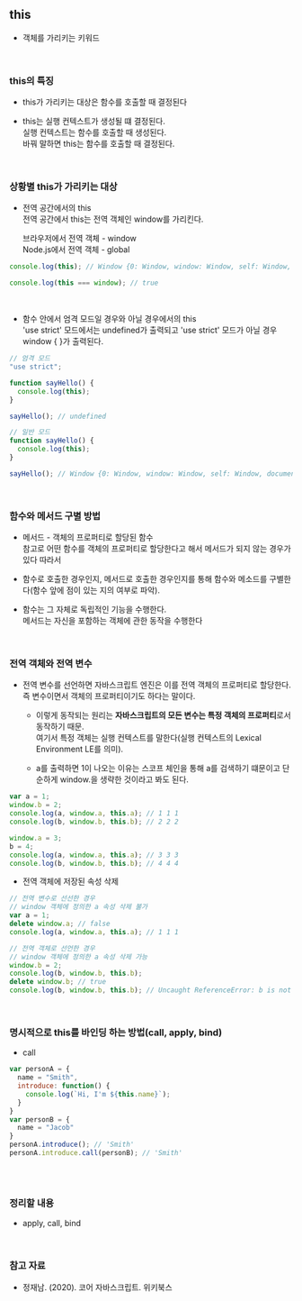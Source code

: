 ## this

- 객체를 가리키는 키워드

<br>

### this의 특징

- this가 가리키는 대상은 함수를 호출할 때 결정된다 <br>

- this는 실행 컨텍스트가 생성될 떄 결정된다. <br>
  실행 컨텍스트는 함수를 호출할 때 생성된다.<br>
  바꿔 말하면 this는 함수를 호출할 때 결정된다.

<br>

### 상황별 this가 가리키는 대상

- 전역 공간에서의 this <br>
  전역 공간에서 this는 전역 객체인 window를 가리킨다.

  브라우저에서 전역 객체 - window <br>
  Node.js에서 전역 객체 - global

```javascript
console.log(this); // Window {0: Window, window: Window, self: Window, document: document, name: '', location: Location, …}

console.log(this === window); // true
```

<br>

- 함수 안에서 엄격 모드일 경우와 아닐 경우에서의 this <br>
  'use strict' 모드에서는 undefined가 출력되고 'use strict' 모드가 아닐 경우 window { }가 출력된다.

```javascript
// 엄격 모드
"use strict";

function sayHello() {
  console.log(this);
}

sayHello(); // undefined

// 일반 모드
function sayHello() {
  console.log(this);
}

sayHello(); // Window {0: Window, window: Window, self: Window, document: document, name: '', location: Location, …}
```

<br>

### 함수와 메서드 구별 방법

- 메서드 - 객체의 프로퍼티로 할당된 함수 <br>
  참고로 어떤 함수를 객체의 프로퍼티로 할당한다고 해서 메서드가 되지 않는 경우가 있다 따라서 <br>

- 함수로 호출한 경우인지, 메서드로 호출한 경우인지를 통해 함수와 메소드를 구별한다(함수 앞에 점이 있는 지의 여부로 파악).

- 함수는 그 자체로 독립적인 기능을 수행한다. <br>
  메서드는 자신을 포함하는 객체에 관한 동작을 수행한다

<br>

### 전역 객체와 전역 변수

- 전역 변수를 선언하면 자바스크립트 엔진은 이를 전역 객체의 프로퍼티로 할당한다. <br>
  즉 변수이면서 객체의 프로퍼티이기도 하다는 말이다.

  - 이렇게 동작되는 원리는 **자바스크립트의 모든 변수는 특정 객체의 프로퍼티**로서 동작하기 때문. <br>
    여기서 특정 객체는 실행 컨텍스트를 말한다(실행 컨텍스트의 Lexical Environment LE를 의미).

  - a를 출력하면 1이 나오는 이유는 스코프 체인을 통해 a를 검색하기 떄문이고 단순하게 window.을 생략한 것이라고 봐도 된다.

```javascript
var a = 1;
window.b = 2;
console.log(a, window.a, this.a); // 1 1 1
console.log(b, window.b, this.b); // 2 2 2

window.a = 3;
b = 4;
console.log(a, window.a, this.a); // 3 3 3
console.log(b, window.b, this.b); // 4 4 4
```

- 전역 객체에 저장된 속성 삭제

```javascript
// 전역 변수로 선선한 경우
// window 객체에 정의한 a 속성 삭제 불가
var a = 1;
delete window.a; // false
console.log(a, window.a, this.a); // 1 1 1

// 전역 객체로 선언한 경우
// window 객체에 정의한 a 속성 삭제 가능
window.b = 2;
console.log(b, window.b, this.b);
delete window.b; // true
console.log(b, window.b, this.b); // Uncaught ReferenceError: b is not defined
```

<br>

### 명시적으로 this를 바인딩 하는 방법(call, apply, bind)

- call

```javascript
var personA = {
  name = "Smith",
  introduce: function() {
    console.log(`Hi, I'm ${this.name}`);
  }
}
var personB = {
  name = "Jacob"
}
personA.introduce(); // 'Smith'
personA.introduce.call(personB); // 'Smith'



```

<br>

### 정리할 내용

- apply, call, bind

<br>

### 참고 자료

- 정재남. (2020). 코어 자바스크립트. 위키북스
